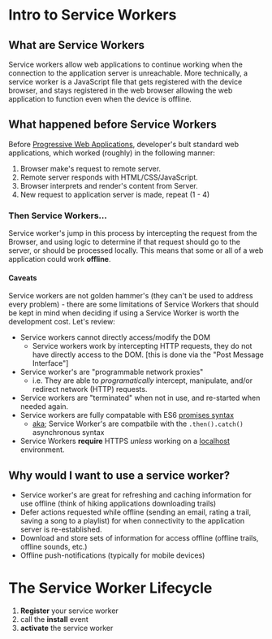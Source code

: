 # Intro to Service Workers 

## What are Service Workers 

Service workers allow web applications to continue working when the connection to the application server is unreachable. More technically, a service worker is a JavaScript file that gets registered with the device browser, and stays registered in the web browser allowing the web application to function even when the device is offline. 

## What happened before Service Workers 

Before [Progressive Web Applications](https://developer.mozilla.org/en-US/docs/Web/Progressive_web_apps), developer's bult standard web applications, which worked (roughly) in the following manner: 

1. Browser make's request to remote server. 
2. Remote server responds with HTML/CSS/JavaScript. 
3. Browser interprets and render's content from Server. 
4. New request to application server is made, repeat (1 - 4) 

### Then Service Workers...  

Service worker's jump in this process by intercepting the request from the Browser, and using logic to determine if that request should go to the server, or should be processed locally. This means that some or all of a web application could work **offline**. 

#### Caveats 

Service workers are not golden hammer's (they can't be used to address every problem) - there are some limitations of Service Workers that should be kept in mind when deciding if using a Service Worker is worth the development cost. Let's review: 

* Service workers cannot directly access/modify the DOM 
  * Service workers work by intercepting HTTP requests, they do not have directly access to the DOM. [this is done via the "Post Message Interface"]
* Service worker's are "programmable network proxies" 
  * i.e. They are able to _programatically_ intercept, manipulate, and/or redirect network (HTTP) requests. 
* Service workers are "terminated" when not in use, and re-started when needed again. 
* Service workers are fully compatable with ES6 [promises syntax](https://developer.mozilla.org/en-US/docs/Web/JavaScript/Reference/Global_Objects/Promise)
  * [aka](https://www.yourdictionary.com/aka#:~:text=The%20definition%20of%20aka%20is,YourDictionary%20definition%20and%20usage%20example.); Service Worker's are compatbile with the `.then().catch()` asynchronous syntax 
* Service Workers **require** HTTPS _unless_ working on a [localhost](https://en.wikipedia.org/wiki/Localhost) environment. 

## Why would I want to use a service worker? 

* Service worker's are great for refreshing and caching information for use offline (think of hiking applications downloading trails)
* Defer actions requested while offline (sending an email, rating a trail, saving a song to a playlist) for when connectivity to the application server is re-established. 
* Download and store sets of information for access offline (offline trails, offline sounds, etc.)
* Offline push-notifications (typically for mobile devices) 

# The Service Worker Lifecycle 

1. **Register** your service worker
2. call the **install** event 
3. **activate** the service worker 